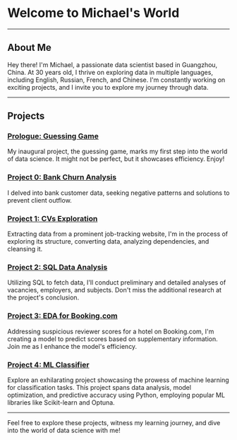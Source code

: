 # Welcome to Michael's World

---

## About Me

Hey there! I'm Michael, a passionate data scientist based in Guangzhou, China. At 30 years old, I thrive on exploring data in multiple languages, including English, Russian, French, and Chinese. I'm constantly working on exciting projects, and I invite you to explore my journey through data.

---

## Projects

### [Prologue: Guessing Game](https://github.com/micaelofficial/michaels_mind/blob/main/final_task/game.ipynb)

My inaugural project, the guessing game, marks my first step into the world of data science. It might not be perfect, but it showcases efficiency. Enjoy!

### [Project 0: Bank Churn Analysis](https://github.com/micaelofficial/michaels_mind/blob/main/PY-13_Final/data.ipynb)

I delved into bank customer data, seeking negative patterns and solutions to prevent client outflow.

### [Project 1: CVs Exploration](https://github.com/micaelofficial/michaels_mind/blob/main/Project-I_HH/data.ipynb)

Extracting data from a prominent job-tracking website, I'm in the process of exploring its structure, converting data, analyzing dependencies, and cleansing it.

### [Project 2: SQL Data Analysis](https://github.com/micaelofficial/michaels_mind/blob/main/Project-II_HH/data.ipynb)

Utilizing SQL to fetch data, I'll conduct preliminary and detailed analyses of vacancies, employers, and subjects. Don't miss the additional research at the project's conclusion.

### [Project 3: EDA for Booking.com](https://github.com/micaelofficial/michaels_mind/blob/main/Project-III_Booking/data.ipynb)

Addressing suspicious reviewer scores for a hotel on Booking.com, I'm creating a model to predict scores based on supplementary information. Join me as I enhance the model's efficiency.

### [Project 4: ML Classifier](https://github.com/micaelofficial/michaels_mind/blob/main/Project-IV_Classification/Project_4_ML.ipynb)

Explore an exhilarating project showcasing the prowess of machine learning for classification tasks. This project spans data analysis, model optimization, and predictive accuracy using Python, employing popular ML libraries like Scikit-learn and Optuna.

---

Feel free to explore these projects, witness my learning journey, and dive into the world of data science with me!
